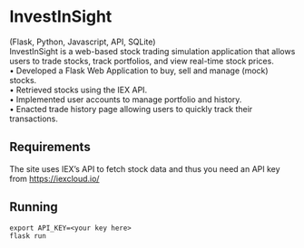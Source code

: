 # InvestInSight
(Flask, Python, Javascript, API, SQLite)  
InvestInSight is a web-based stock trading simulation application that allows users to trade stocks, track
portfolios, and view real-time stock prices.  
• Developed a Flask Web Application to buy, sell and manage (mock) stocks.  
• Retrieved stocks using the IEX API.  
• Implemented user accounts to manage portfolio and history.  
• Enacted trade history page allowing users to quickly track their transactions.

## Requirements
The site uses IEX’s API to fetch stock data and thus you need an API key from https://iexcloud.io/
## Running
`export API_KEY=<your key here>`  
`flask run`
